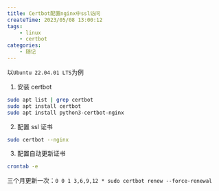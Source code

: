 ```yaml
---
title: Certbot配置nginx中ssl访问
createTime: 2023/05/08 13:00:12
tags:
    - linux
    - certbot
categories:
    - 随记
---
```


以`Ubuntu 22.04.01 LTS`为例

1. 安装 certbot

```bash
sudo apt list | grep certbot
sudo apt install certbot
sudo apt install python3-certbot-nginx
```

2. 配置 ssl 证书

```bash
sudo certbot --nginx
```

3. 配置自动更新证书

```bash
crontab -e
```

三个月更新一次：`0 0 1 3,6,9,12 * sudo certbot renew --force-renewal`
